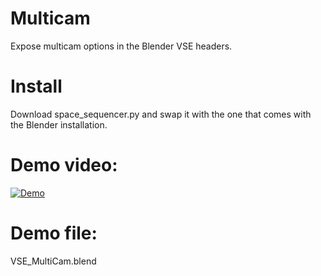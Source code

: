 # Multicam
Expose multicam options in the Blender VSE headers.

# Install
Download space_sequencer.py and swap it with the one that comes with the Blender installation.

# Demo video:
[![Demo](https://dev-files.blender.org/file/data/psorb4t5ugkdxvcovk6a/PHID-FILE-odwdpcumudaaurmgtzwy/image.png)](https://dev-files.blender.org/file/data/kjhskrrdaukbj2kqqrzg/PHID-FILE-huyrsfhfoxraoqqpov3o/2021-02-24_10-51-29.mp4)

# Demo file:
VSE_MultiCam.blend
